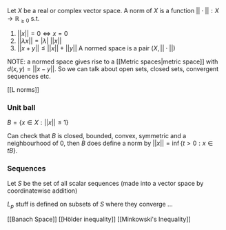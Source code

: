 Let $X$ be a real or complex vector space. A norm of $X$ is a function $||\cdot||:X\to \mathbb{R}_{\geq 0}$ s.t.
1. $||x||=0 \iff x=0$
2. $||\lambda x||=|\lambda|\ ||x||$
3. $||x+y||\leq ||x||+||y||$
A normed space is a pair $(X,||\cdot||)$

NOTE: a normed space gives rise to a [[Metric spaces|metric space]] with $d(x,y)=||x-y||$. So we can talk about open sets, closed sets, convergent sequences etc.

[[L norms]]


### Unit ball
$B=\{x\in X : ||x||\leq 1\}$

Can check that $B$ is closed, bounded, convex, symmetric and a neighbourhood of 0, then $B$ does define a norm by $||x||=\inf\{t>0 : x\in tB\}$.

### Sequences
Let $S$ be the set of all scalar sequences (made into a vector space by coordinatewise addition)

$L_{p}$ stuff is defined on subsets of $S$ where they converge ... 

[[Banach Space]]
[[Hölder inequality]]
[[Minkowski's Inequality]]